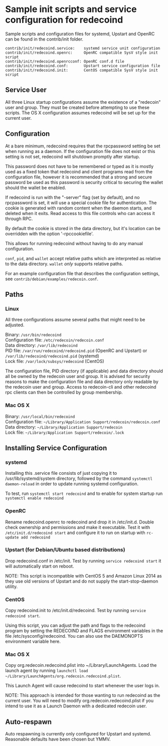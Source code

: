 Sample init scripts and service configuration for redecoind
==========================================================

Sample scripts and configuration files for systemd, Upstart and OpenRC
can be found in the contrib/init folder.

    contrib/init/redecoind.service:    systemd service unit configuration
    contrib/init/redecoind.openrc:     OpenRC compatible SysV style init script
    contrib/init/redecoind.openrcconf: OpenRC conf.d file
    contrib/init/redecoind.conf:       Upstart service configuration file
    contrib/init/redecoind.init:       CentOS compatible SysV style init script

Service User
---------------------------------

All three Linux startup configurations assume the existence of a "redecoin" user
and group.  They must be created before attempting to use these scripts.
The OS X configuration assumes redecoind will be set up for the current user.

Configuration
---------------------------------

At a bare minimum, redecoind requires that the rpcpassword setting be set
when running as a daemon.  If the configuration file does not exist or this
setting is not set, redecoind will shutdown promptly after startup.

This password does not have to be remembered or typed as it is mostly used
as a fixed token that redecoind and client programs read from the configuration
file, however it is recommended that a strong and secure password be used
as this password is security critical to securing the wallet should the
wallet be enabled.

If redecoind is run with the "-server" flag (set by default), and no rpcpassword is set,
it will use a special cookie file for authentication. The cookie is generated with random
content when the daemon starts, and deleted when it exits. Read access to this file
controls who can access it through RPC.

By default the cookie is stored in the data directory, but it's location can be overridden
with the option '-rpccookiefile'.

This allows for running redecoind without having to do any manual configuration.

`conf`, `pid`, and `wallet` accept relative paths which are interpreted as
relative to the data directory. `wallet` *only* supports relative paths.

For an example configuration file that describes the configuration settings,
see `contrib/debian/examples/redecoin.conf`.

Paths
---------------------------------

### Linux

All three configurations assume several paths that might need to be adjusted.

Binary:              `/usr/bin/redecoind`  
Configuration file:  `/etc/redecoin/redecoin.conf`  
Data directory:      `/var/lib/redecoind`  
PID file:            `/var/run/redecoind/redecoind.pid` (OpenRC and Upstart) or `/var/lib/redecoind/redecoind.pid` (systemd)  
Lock file:           `/var/lock/subsys/redecoind` (CentOS)  

The configuration file, PID directory (if applicable) and data directory
should all be owned by the redecoin user and group.  It is advised for security
reasons to make the configuration file and data directory only readable by the
redecoin user and group.  Access to redecoin-cli and other redecoind rpc clients
can then be controlled by group membership.

### Mac OS X

Binary:              `/usr/local/bin/redecoind`  
Configuration file:  `~/Library/Application Support/redecoin/redecoin.conf`  
Data directory:      `~/Library/Application Support/redecoin`  
Lock file:           `~/Library/Application Support/redecoin/.lock`  

Installing Service Configuration
-----------------------------------

### systemd

Installing this .service file consists of just copying it to
/usr/lib/systemd/system directory, followed by the command
`systemctl daemon-reload` in order to update running systemd configuration.

To test, run `systemctl start redecoind` and to enable for system startup run
`systemctl enable redecoind`

### OpenRC

Rename redecoind.openrc to redecoind and drop it in /etc/init.d.  Double
check ownership and permissions and make it executable.  Test it with
`/etc/init.d/redecoind start` and configure it to run on startup with
`rc-update add redecoind`

### Upstart (for Debian/Ubuntu based distributions)

Drop redecoind.conf in /etc/init.  Test by running `service redecoind start`
it will automatically start on reboot.

NOTE: This script is incompatible with CentOS 5 and Amazon Linux 2014 as they
use old versions of Upstart and do not supply the start-stop-daemon utility.

### CentOS

Copy redecoind.init to /etc/init.d/redecoind. Test by running `service redecoind start`.

Using this script, you can adjust the path and flags to the redecoind program by
setting the REDECOIND and FLAGS environment variables in the file
/etc/sysconfig/redecoind. You can also use the DAEMONOPTS environment variable here.

### Mac OS X

Copy org.redecoin.redecoind.plist into ~/Library/LaunchAgents. Load the launch agent by
running `launchctl load ~/Library/LaunchAgents/org.redecoin.redecoind.plist`.

This Launch Agent will cause redecoind to start whenever the user logs in.

NOTE: This approach is intended for those wanting to run redecoind as the current user.
You will need to modify org.redecoin.redecoind.plist if you intend to use it as a
Launch Daemon with a dedicated redecoin user.

Auto-respawn
-----------------------------------

Auto respawning is currently only configured for Upstart and systemd.
Reasonable defaults have been chosen but YMMV.
